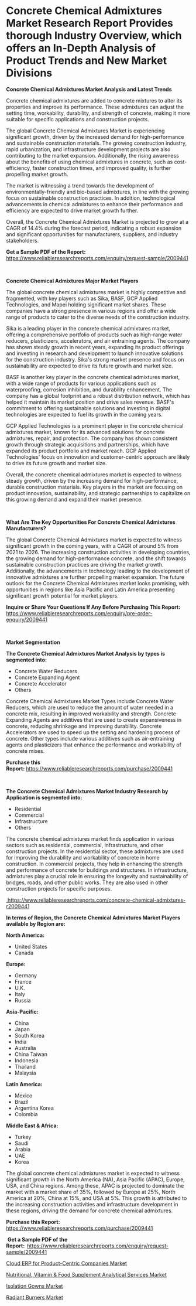<p><h1>Concrete Chemical Admixtures Market Research Report Provides thorough Industry Overview, which offers an In-Depth Analysis of Product Trends and New Market Divisions</h1></p><p><strong>Concrete Chemical Admixtures Market Analysis and Latest Trends</strong></p>
<p><p>Concrete chemical admixtures are added to concrete mixtures to alter its properties and improve its performance. These admixtures can adjust the setting time, workability, durability, and strength of concrete, making it more suitable for specific applications and construction projects.</p><p>The global Concrete Chemical Admixtures Market is experiencing significant growth, driven by the increased demand for high-performance and sustainable construction materials. The growing construction industry, rapid urbanization, and infrastructure development projects are also contributing to the market expansion. Additionally, the rising awareness about the benefits of using chemical admixtures in concrete, such as cost-efficiency, faster construction times, and improved quality, is further propelling market growth.</p><p>The market is witnessing a trend towards the development of environmentally-friendly and bio-based admixtures, in line with the growing focus on sustainable construction practices. In addition, technological advancements in chemical admixtures to enhance their performance and efficiency are expected to drive market growth further.</p><p>Overall, the Concrete Chemical Admixtures Market is projected to grow at a CAGR of 14.4% during the forecast period, indicating a robust expansion and significant opportunities for manufacturers, suppliers, and industry stakeholders.</p></p>
<p><strong>Get a Sample PDF of the Report:&nbsp;</strong> <a href="https://www.reliableresearchreports.com/enquiry/request-sample/2009441">https://www.reliableresearchreports.com/enquiry/request-sample/2009441</a></p>
<p>&nbsp;</p>
<p><strong>Concrete Chemical Admixtures Major Market Players</strong></p>
<p><p>The global concrete chemical admixtures market is highly competitive and fragmented, with key players such as Sika, BASF, GCP Applied Technologies, and Mapei holding significant market shares. These companies have a strong presence in various regions and offer a wide range of products to cater to the diverse needs of the construction industry.</p><p>Sika is a leading player in the concrete chemical admixtures market, offering a comprehensive portfolio of products such as high-range water reducers, plasticizers, accelerators, and air entraining agents. The company has shown steady growth in recent years, expanding its product offerings and investing in research and development to launch innovative solutions for the construction industry. Sika's strong market presence and focus on sustainability are expected to drive its future growth and market size.</p><p>BASF is another key player in the concrete chemical admixtures market, with a wide range of products for various applications such as waterproofing, corrosion inhibition, and durability enhancement. The company has a global footprint and a robust distribution network, which has helped it maintain its market position and drive sales revenue. BASF's commitment to offering sustainable solutions and investing in digital technologies are expected to fuel its growth in the coming years.</p><p>GCP Applied Technologies is a prominent player in the concrete chemical admixtures market, known for its advanced solutions for concrete admixtures, repair, and protection. The company has shown consistent growth through strategic acquisitions and partnerships, which have expanded its product portfolio and market reach. GCP Applied Technologies' focus on innovation and customer-centric approach are likely to drive its future growth and market size.</p><p>Overall, the concrete chemical admixtures market is expected to witness steady growth, driven by the increasing demand for high-performance, durable construction materials. Key players in the market are focusing on product innovation, sustainability, and strategic partnerships to capitalize on this growing demand and expand their market presence.</p></p>
<p>&nbsp;</p>
<p><strong>What Are The Key Opportunities For Concrete Chemical Admixtures Manufacturers?</strong></p>
<p><p>The global Concrete Chemical Admixtures market is expected to witness significant growth in the coming years, with a CAGR of around 5% from 2021 to 2026. The increasing construction activities in developing countries, the growing demand for high-performance concrete, and the shift towards sustainable construction practices are driving the market growth. Additionally, the advancements in technology leading to the development of innovative admixtures are further propelling market expansion. The future outlook for the Concrete Chemical Admixtures market looks promising, with opportunities in regions like Asia Pacific and Latin America presenting significant growth potential for market players.</p></p>
<p><strong>Inquire or Share Your Questions If Any Before Purchasing This Report:</strong> <a href="https://www.reliableresearchreports.com/enquiry/pre-order-enquiry/2009441">https://www.reliableresearchreports.com/enquiry/pre-order-enquiry/2009441</a></p>
<p>&nbsp;</p>
<p><strong>Market Segmentation</strong></p>
<p><strong>The Concrete Chemical Admixtures Market Analysis by types is segmented into:</strong></p>
<p><ul><li>Concrete Water Reducers</li><li>Concrete Expanding Agent</li><li>Concrete Accelerator</li><li>Others</li></ul></p>
<p><p>Concrete Chemical Admixtures Market Types include Concrete Water Reducers, which are used to reduce the amount of water needed in a concrete mix, resulting in improved workability and strength. Concrete Expanding Agents are additives that are used to create expansiveness in concrete, reducing shrinkage and improving durability. Concrete Accelerators are used to speed up the setting and hardening process of concrete. Other types include various additives such as air-entraining agents and plasticizers that enhance the performance and workability of concrete mixes.</p></p>
<p><strong>Purchase this Report:&nbsp;</strong><a href="https://www.reliableresearchreports.com/purchase/2009441">https://www.reliableresearchreports.com/purchase/2009441</a></p>
<p>&nbsp;</p>
<p><strong>The Concrete Chemical Admixtures Market Industry Research by Application is segmented into:</strong></p>
<p><ul><li>Residential</li><li>Commercial</li><li>Infrastructure</li><li>Others</li></ul></p>
<p><p>The concrete chemical admixtures market finds application in various sectors such as residential, commercial, infrastructure, and other construction projects. In the residential sector, these admixtures are used for improving the durability and workability of concrete in home construction. In commercial projects, they help in enhancing the strength and performance of concrete for buildings and structures. In infrastructure, admixtures play a crucial role in ensuring the longevity and sustainability of bridges, roads, and other public works. They are also used in other construction projects for specific purposes.</p></p>
<p><a href="https://www.reliableresearchreports.com/concrete-chemical-admixtures-r2009441">&nbsp;https://www.reliableresearchreports.com/concrete-chemical-admixtures-r2009441</a></p>
<p><strong>In terms of Region, the Concrete Chemical Admixtures Market Players available by Region are:</strong></p>
<p>
    <p> <strong> North America: </strong>
        <ul>
            <li>United States</li>
            <li>Canada</li>
        </ul>
        </p> 
    <p> <strong> Europe: </strong>
        <ul>
            <li>Germany</li>
            <li>France</li>
            <li>U.K.</li>
            <li>Italy</li>
            <li>Russia</li>
        </ul>
        </p> 
    <p> <strong> Asia-Pacific: </strong>
        <ul>
            <li>China</li>
            <li>Japan</li>
            <li>South Korea</li>
            <li>India</li>
            <li>Australia</li>
            <li>China Taiwan</li>
            <li>Indonesia</li>
            <li>Thailand</li>
            <li>Malaysia</li>
        </ul>
        </p> 
    <p> <strong> Latin America: </strong>
        <ul>
            <li>Mexico</li>
            <li>Brazil</li>
            <li>Argentina Korea</li>
            <li>Colombia</li>
        </ul>
        </p> 
    <p> <strong> Middle East & Africa: </strong>
        <ul>
            <li>Turkey</li>
            <li>Saudi</li>
            <li>Arabia</li>
            <li>UAE</li>
            <li>Korea</li>
        </ul>
    </p>
    </p>
<p><p>The global concrete chemical admixtures market is expected to witness significant growth in the North America (NA), Asia Pacific (APAC), Europe, USA, and China regions. Among these, APAC is projected to dominate the market with a market share of 35%, followed by Europe at 25%, North America at 20%, China at 15%, and USA at 5%. This growth is attributed to the increasing construction activities and infrastructure development in these regions, driving the demand for concrete chemical admixtures.</p></p>
<p><strong>Purchase this Report: </strong><a href="https://www.reliableresearchreports.com/purchase/2009441">https://www.reliableresearchreports.com/purchase/2009441</a></p>
<p>&nbsp;<strong>Get a Sample PDF of the Report:&nbsp;&nbsp;</strong><a href="https://www.reliableresearchreports.com/enquiry/request-sample/2009441">https://www.reliableresearchreports.com/enquiry/request-sample/2009441</a></p>
<p><strong></strong></p>
<p><p><a href="https://github.com/NorbertYates/Market-Research-Report-List-5/blob/main/cloud-erp-for-product-centric-companies-market.md">Cloud ERP for Product-Centric Companies Market</a></p><p><a href="https://github.com/prosalinda88/Market-Research-Report-List-5/blob/main/nutritional-vitamin-food-supplement-analytical-services-market.md">Nutritional, Vitamin & Food Supplement Analytical Services Market</a></p><p><a href="https://www.linkedin.com/pulse/global-isolation-gowns-market-status-2024-2031-forecast-jiboc">Isolation Gowns Market</a></p><p><a href="https://www.linkedin.com/pulse/radiant-burners-market-size-trends-complete-industry-overview-qfidc">Radiant Burners Market</a></p></p>